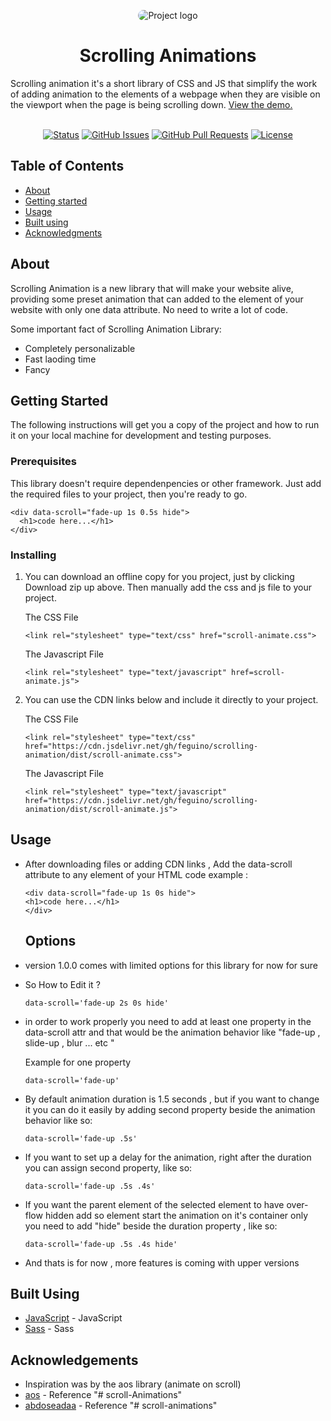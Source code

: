 <p align="center">
 <img style="max-width:100%; object-fit: cover;border-radius: 50px;"  src="https://i.pinimg.com/originals/c7/07/09/c70709908617aba3e569a07f55c0475e.gif" alt="Project logo">
</p>

<h1 align="center">Scrolling Animations</h1>
Scrolling animation it's a short library of CSS and JS that simplify the work of adding animation to the elements of a webpage when they are visible on the viewport when the page is being scrolling down. <a href="https://scrolling-animation.pages.dev/" target="_blank" rel="noopener noreferrer">View the demo.</a>

<div align="center">
<br>
 
 [![Status](https://img.shields.io/badge/status-active-success.svg)]()    [![GitHub Issues](https://img.shields.io/github/issues/feguino/scrolling-animation)](https://github.com/feguino/scrolling-animation/issues)    [![GitHub Pull Requests](https://img.shields.io/github/issues-pr/feguino/scrolling-animation)](https://github.com/feguino/scrolling-animation/pulls)    [![License](https://img.shields.io/badge/license-MIT-blue.svg)](/LICENSE)
 
</div>

## Table of Contents
- [About](#about)
- [Getting started](#getting_started)
- [Usage](#usage)
- [Built using](#built_using)
- [Acknowledgments](#acknowledgement)

## About <a name = "about"></a>
Scrolling Animation is a new library that will make your website alive, providing some preset animation that can added to the element of your website with only one data attribute. No need to write a lot of code.

Some important fact of Scrolling Animation Library: 
- Completely personalizable
- Fast laoding time
- Fancy

## Getting Started <a name = "getting_started"></a>

The following instructions will get you a copy of the project and how to run it on your local machine for development and testing purposes. 

### Prerequisites
This library doesn't require dependenpencies or other framework. Just add the required files to your project, then you're ready to go.
 ```
 <div data-scroll="fade-up 1s 0.5s hide">
   <h1>code here...</h1>
 </div>
 ```
 
 ### Installing
1. You can download an offline copy for you project, just by clicking Download zip up above. Then manually add the css and js file to your project. 
 
    The CSS File
     ```
     <link rel="stylesheet" type="text/css" href="scroll-animate.css">
     ```

     The Javascript File
     ```
     <link rel="stylesheet" type="text/javascript" href=scroll-animate.js">
     ```
     
2. You can use the CDN links below and include it directly to your project.
 
    The CSS File
     ```
     <link rel="stylesheet" type="text/css" href="https://cdn.jsdelivr.net/gh/feguino/scrolling-animation/dist/scroll-animate.css">
     ```

     The Javascript File
     ```
     <link rel="stylesheet" type="text/javascript" href="https://cdn.jsdelivr.net/gh/feguino/scrolling-animation/dist/scroll-animate.js">
     ```

## Usage <a name="usage"></a>
- After downloading files or adding CDN links , Add the data-scroll attribute to any element of your HTML code
  example :
  ```
  <div data-scroll="fade-up 1s 0s hide">
  <h1>code here...</h1>
  </div>
  ```
  
  ## Options <a name="options"></a>

- version 1.0.0 comes with limited options for this library for now for sure
- So How to Edit it ?
  ```
  data-scroll='fade-up 2s 0s hide'
  ```
- in order to work properly you need to add at least one property in the data-scroll attr and that would be the animation behavior like "fade-up , slide-up , blur ... etc "

  Example for one property
  ```
  data-scroll='fade-up'
  ```
- By default animation duration is 1.5 seconds , but if you want to change it you can do it easily by adding second property beside the animation behavior like so:
  ```
  data-scroll='fade-up .5s'
  ```
- If you want to set up a delay for the animation, right after the duration you can assign second property, like so:
  ```
  data-scroll='fade-up .5s .4s'
  ```
- If you want the parent element of the selected element to have over-flow hidden add so element start the animation on it's container only you need to add "hide" beside the duration property , like so:
  ```
  data-scroll='fade-up .5s .4s hide'
  ```
- And thats is for now , more features is coming with upper versions

## Built Using <a name = "built_using"></a>
- [JavaScript](https://developer.mozilla.org/en-US/docs/Web/JavaScript) - JavaScript
- [Sass](https://sass-lang.com/) - Sass

## Acknowledgements <a name = "acknowledgement"></a>
- Inspiration was by the aos library (animate on scroll)
- [aos](https://michalsnik.github.io/aos/) - Reference "# scroll-Animations"
- [abdoseadaa](https://github.com/abdoseadaa/scroll-animations) - Reference "# scroll-animations"
